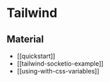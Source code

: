 # Tailwind

## Material

- [[quickstart]]
- [[tailwind-socketio-example]]
- [[using-with-css-variables]]
